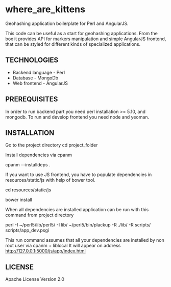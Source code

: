 where_are_kittens
=================

Geohashing application boilerplate for Perl and AngularJS.

This code can be useful as a start for geohashing applications. From the box it provides API for markers manipulation  and simple AngularJS frontend, that can be styled for
different kinds of specialized applications.

TECHNOLOGIES
------------
* Backend language - Perl
* Database - MongoDb
* Web frontend - AngularJS

PREREQUISITES
-------------
In order to run backend part you need perl installation >= 5.10, and mongodb.
To run and develop frontend you need node and yeoman.


INSTALLATION
------------
Go to the project directory
cd project_folder

Install dependencies via cpanm

cpanm --installdeps .

If you want to use JS frontend,  you have to populate dependencies in  resources/static/js
with help of bower tool.

cd resources/static/js

bower install

When all dependencies are installed application can be run with this command from project directory

perl -I ~/perl5/lib/perl5/ -I lib/ ~/perl5/bin/plackup -R ./lib/ -R scripts/  scripts/app_dev.psgi

This run command assumes that all your dependencies are installed by non root user via cpanm + liblocal
It will appear on address http://127.0.0.1:5000/js/app/index.html

LICENSE
--------
Apache License Version 2.0
